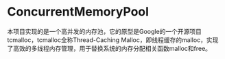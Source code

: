# ConcurrentMemoryPool
本项目实现的是一个高并发的内存池，它的原型是Google的一个开源项目tcmalloc，tcmalloc全称Thread-Caching Malloc，即线程缓存的malloc，实现了高效的多线程内存管理，用于替换系统的内存分配相关函数malloc和free。
